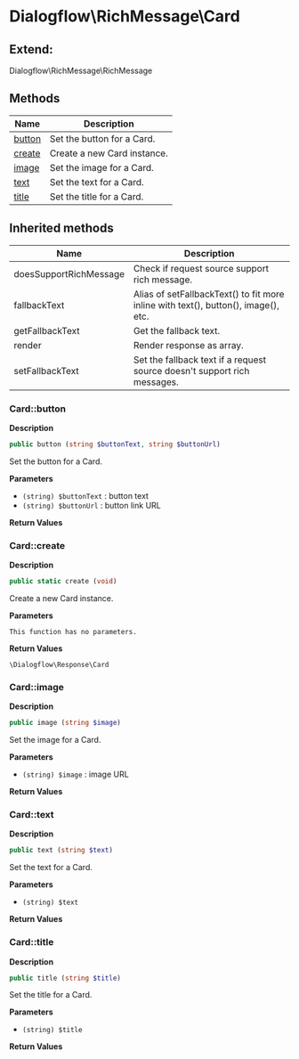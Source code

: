 # Dialogflow\RichMessage\Card  





## Extend:

Dialogflow\RichMessage\RichMessage

## Methods

| Name | Description |
|------|-------------|
|[button](#cardbutton)|Set the button for a Card.|
|[create](#cardcreate)|Create a new Card instance.|
|[image](#cardimage)|Set the image for a Card.|
|[text](#cardtext)|Set the text for a Card.|
|[title](#cardtitle)|Set the title for a Card.|

## Inherited methods

| Name | Description |
|------|-------------|
|doesSupportRichMessage|Check if request source support rich message.|
|fallbackText|Alias of setFallbackText() to fit more inline with text(), button(), image(), etc.|
|getFallbackText|Get the fallback text.|
|render|Render response as array.|
|setFallbackText|Set the fallback text if a request source doesn't support rich messages.|



### Card::button  

**Description**

```php
public button (string $buttonText, string $buttonUrl)
```

Set the button for a Card. 

 

**Parameters**

* `(string) $buttonText`
: button text  
* `(string) $buttonUrl`
: button link URL  

**Return Values**




### Card::create  

**Description**

```php
public static create (void)
```

Create a new Card instance. 

 

**Parameters**

`This function has no parameters.`

**Return Values**

`\Dialogflow\Response\Card`





### Card::image  

**Description**

```php
public image (string $image)
```

Set the image for a Card. 

 

**Parameters**

* `(string) $image`
: image URL  

**Return Values**




### Card::text  

**Description**

```php
public text (string $text)
```

Set the text for a Card. 

 

**Parameters**

* `(string) $text`

**Return Values**




### Card::title  

**Description**

```php
public title (string $title)
```

Set the title for a Card. 

 

**Parameters**

* `(string) $title`

**Return Values**



